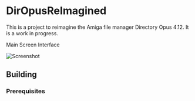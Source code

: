 # DirOpusReImagined

This is a project to reimagine the Amiga file manager Directory Opus 4.12. 
It is a work in progress.

Main Screen Interface

![Screenshot](https://github.com/Harlock123/DirOpusReImagines/blob/master/DirOpusReImagined/Images/MainScreen1.jpg)


## Building

### Prerequisites


